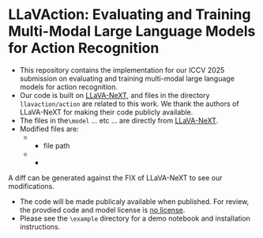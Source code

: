 # LLaVAction: Evaluating and Training Multi-Modal Large Language Models for Action Recognition


- This repository contains the implementation for our ICCV 2025 submission on evaluating and training multi-modal large language models for action recognition. 
- Our code is built on [LLaVA-NeXT](https://github.com/LLaVA-VL/LLaVA-NeXT), and files in the directory `llavaction/action` are related to this work. We thank the authors of LLaVA-NeXT for making their code publicly available.
- The files in the`\model` ... etc ...  are directly from [LLaVA-NeXT](https://github.com/LLaVA-VL/LLaVA-NeXT).
- Modified files are:
  - - file path
  - - 
A diff can be generated against the FIX of LLaVA-NeXT to see our modifications.
- The code will be made publicaly available when published. For review, the provdied code and model license is [no license](https://choosealicense.com/no-permission/).
- Please see the `\example` directory for a demo notebook and installation instructions.

